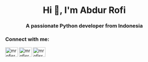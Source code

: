 <h1 align="center">Hi 👋, I'm Abdur Rofi</h1>
<h3 align="center">A passionate Python developer from Indonesia</h3>

<h3 align="left">Connect with me:</h3>
<p align="left">
<a href="https://dev.to/mrofisr" target="blank"><img align="center" src="https://cdn.jsdelivr.net/npm/simple-icons@3.0.1/icons/dev-dot-to.svg" alt="mrofisr" height="30" width="40" /></a>
<a href="https://twitter.com/mrofisr_" target="blank"><img align="center" src="https://cdn.jsdelivr.net/npm/simple-icons@3.0.1/icons/twitter.svg" alt="mrofisr_" height="30" width="40" /></a>
<a href="https://linkedin.com/in/mrofisr" target="blank"><img align="center" src="https://cdn.jsdelivr.net/npm/simple-icons@3.0.1/icons/linkedin.svg" alt="mrofisr" height="30" width="40" /></a>
</p>
